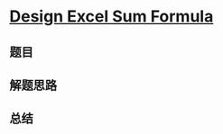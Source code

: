 # [Design Excel Sum Formula](https://leetcode.com/problems/design-excel-sum-formula/)
## 题目


## 解题思路


## 总结


